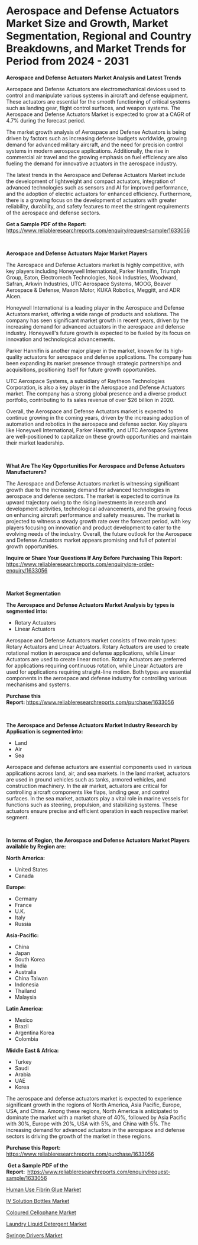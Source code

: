 <p><h1>Aerospace and Defense Actuators Market Size and Growth, Market Segmentation, Regional and Country Breakdowns, and Market Trends for Period from 2024 -  2031</h1></p><p><strong>Aerospace and Defense Actuators Market Analysis and Latest Trends</strong></p>
<p><p>Aerospace and Defense Actuators are electromechanical devices used to control and manipulate various systems in aircraft and defense equipment. These actuators are essential for the smooth functioning of critical systems such as landing gear, flight control surfaces, and weapon systems. The Aerospace and Defense Actuators Market is expected to grow at a CAGR of 4.7% during the forecast period.</p><p>The market growth analysis of Aerospace and Defense Actuators is being driven by factors such as increasing defense budgets worldwide, growing demand for advanced military aircraft, and the need for precision control systems in modern aerospace applications. Additionally, the rise in commercial air travel and the growing emphasis on fuel efficiency are also fueling the demand for innovative actuators in the aerospace industry.</p><p>The latest trends in the Aerospace and Defense Actuators Market include the development of lightweight and compact actuators, integration of advanced technologies such as sensors and AI for improved performance, and the adoption of electric actuators for enhanced efficiency. Furthermore, there is a growing focus on the development of actuators with greater reliability, durability, and safety features to meet the stringent requirements of the aerospace and defense sectors.</p></p>
<p><strong>Get a Sample PDF of the Report:&nbsp;</strong> <a href="https://www.reliableresearchreports.com/enquiry/request-sample/1633056">https://www.reliableresearchreports.com/enquiry/request-sample/1633056</a></p>
<p>&nbsp;</p>
<p><strong>Aerospace and Defense Actuators Major Market Players</strong></p>
<p><p>The Aerospace and Defense Actuators market is highly competitive, with key players including Honeywell International, Parker Hannifin, Triumph Group, Eaton, Electromech Technologies, Nook Industries, Woodward, Safran, Arkwin Industries, UTC Aerospace Systems, MOOG, Beaver Aerospace & Defense, Maxon Motor, KUKA Robotics, Meggitt, and ADR Alcen.</p><p>Honeywell International is a leading player in the Aerospace and Defense Actuators market, offering a wide range of products and solutions. The company has seen significant market growth in recent years, driven by the increasing demand for advanced actuators in the aerospace and defense industry. Honeywell's future growth is expected to be fueled by its focus on innovation and technological advancements.</p><p>Parker Hannifin is another major player in the market, known for its high-quality actuators for aerospace and defense applications. The company has been expanding its market presence through strategic partnerships and acquisitions, positioning itself for future growth opportunities.</p><p>UTC Aerospace Systems, a subsidiary of Raytheon Technologies Corporation, is also a key player in the Aerospace and Defense Actuators market. The company has a strong global presence and a diverse product portfolio, contributing to its sales revenue of over $26 billion in 2020.</p><p>Overall, the Aerospace and Defense Actuators market is expected to continue growing in the coming years, driven by the increasing adoption of automation and robotics in the aerospace and defense sector. Key players like Honeywell International, Parker Hannifin, and UTC Aerospace Systems are well-positioned to capitalize on these growth opportunities and maintain their market leadership.</p></p>
<p>&nbsp;</p>
<p><strong>What Are The Key Opportunities For Aerospace and Defense Actuators Manufacturers?</strong></p>
<p><p>The Aerospace and Defense Actuators market is witnessing significant growth due to the increasing demand for advanced technologies in aerospace and defense sectors. The market is expected to continue its upward trajectory owing to the rising investments in research and development activities, technological advancements, and the growing focus on enhancing aircraft performance and safety measures. The market is projected to witness a steady growth rate over the forecast period, with key players focusing on innovation and product development to cater to the evolving needs of the industry. Overall, the future outlook for the Aerospace and Defense Actuators market appears promising and full of potential growth opportunities.</p></p>
<p><strong>Inquire or Share Your Questions If Any Before Purchasing This Report:</strong> <a href="https://www.reliableresearchreports.com/enquiry/pre-order-enquiry/1633056">https://www.reliableresearchreports.com/enquiry/pre-order-enquiry/1633056</a></p>
<p>&nbsp;</p>
<p><strong>Market Segmentation</strong></p>
<p><strong>The Aerospace and Defense Actuators Market Analysis by types is segmented into:</strong></p>
<p><ul><li>Rotary Actuators</li><li>Linear Actuators</li></ul></p>
<p><p>Aerospace and Defense Actuators market consists of two main types: Rotary Actuators and Linear Actuators. Rotary Actuators are used to create rotational motion in aerospace and defense applications, while Linear Actuators are used to create linear motion. Rotary Actuators are preferred for applications requiring continuous rotation, while Linear Actuators are used for applications requiring straight-line motion. Both types are essential components in the aerospace and defense industry for controlling various mechanisms and systems.</p></p>
<p><strong>Purchase this Report:&nbsp;</strong><a href="https://www.reliableresearchreports.com/purchase/1633056">https://www.reliableresearchreports.com/purchase/1633056</a></p>
<p>&nbsp;</p>
<p><strong>The Aerospace and Defense Actuators Market Industry Research by Application is segmented into:</strong></p>
<p><ul><li>Land</li><li>Air</li><li>Sea</li></ul></p>
<p><p>Aerospace and defense actuators are essential components used in various applications across land, air, and sea markets. In the land market, actuators are used in ground vehicles such as tanks, armored vehicles, and construction machinery. In the air market, actuators are critical for controlling aircraft components like flaps, landing gear, and control surfaces. In the sea market, actuators play a vital role in marine vessels for functions such as steering, propulsion, and stabilizing systems. These actuators ensure precise and efficient operation in each respective market segment.</p></p>
<p>&nbsp;</p>
<p><strong>In terms of Region, the Aerospace and Defense Actuators Market Players available by Region are:</strong></p>
<p>
    <p> <strong> North America: </strong>
        <ul>
            <li>United States</li>
            <li>Canada</li>
        </ul>
        </p> 
    <p> <strong> Europe: </strong>
        <ul>
            <li>Germany</li>
            <li>France</li>
            <li>U.K.</li>
            <li>Italy</li>
            <li>Russia</li>
        </ul>
        </p> 
    <p> <strong> Asia-Pacific: </strong>
        <ul>
            <li>China</li>
            <li>Japan</li>
            <li>South Korea</li>
            <li>India</li>
            <li>Australia</li>
            <li>China Taiwan</li>
            <li>Indonesia</li>
            <li>Thailand</li>
            <li>Malaysia</li>
        </ul>
        </p> 
    <p> <strong> Latin America: </strong>
        <ul>
            <li>Mexico</li>
            <li>Brazil</li>
            <li>Argentina Korea</li>
            <li>Colombia</li>
        </ul>
        </p> 
    <p> <strong> Middle East & Africa: </strong>
        <ul>
            <li>Turkey</li>
            <li>Saudi</li>
            <li>Arabia</li>
            <li>UAE</li>
            <li>Korea</li>
        </ul>
    </p>
    </p>
<p><p>The aerospace and defense actuators market is expected to experience significant growth in the regions of North America, Asia Pacific, Europe, USA, and China. Among these regions, North America is anticipated to dominate the market with a market share of 40%, followed by Asia Pacific with 30%, Europe with 20%, USA with 5%, and China with 5%. The increasing demand for advanced actuators in the aerospace and defense sectors is driving the growth of the market in these regions.</p></p>
<p><strong>Purchase this Report: </strong><a href="https://www.reliableresearchreports.com/purchase/1633056">https://www.reliableresearchreports.com/purchase/1633056</a></p>
<p>&nbsp;<strong>Get a Sample PDF of the Report:&nbsp;&nbsp;</strong><a href="https://www.reliableresearchreports.com/enquiry/request-sample/1633056">https://www.reliableresearchreports.com/enquiry/request-sample/1633056</a></p>
<p><strong></strong></p>
<p><p><a href="https://flame-sidecar-702.notion.site/Human-Use-Fibrin-Glue-Market-Research-Report-Provides-Critical-Insights-that-can-help-Shape-Business-701e49b2d1da4eceafa77d9840abdfd9">Human Use Fibrin Glue Market</a></p><p><a href="https://pretty-mail-caf.notion.site/IV-Solution-Bottles-Market-Size-Focuses-on-Market-Dynamics-In-Depth-Analysis-and-Future-Projections-9bc5584c84e0418bb63e0b138604f25b">IV Solution Bottles Market</a></p><p><a href="https://view.publitas.com/reportprime-1/coloured-cellophane-market-size-evaluating-its-market-trends-growth-and-projections-2024-2031/">Coloured Cellophane Market</a></p><p><a href="https://view.publitas.com/reportprime-1/laundry-liquid-detergent-market-size-growing-and-forecasted-for-period-from-2024-2031-and-provides-complete-market-analysis-of-this-market/">Laundry Liquid Detergent Market</a></p><p><a href="https://full-wildebeest-80b.notion.site/Syringe-Drivers-Market-Centers-on-Aspects-such-as-Market-Growth-Market-Share-Market-Opportunity-a-f24bb664a21b48db9282bb555527f623">Syringe Drivers Market</a></p></p>